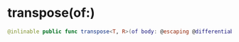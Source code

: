 # transpose(of:)

``` swift
@inlinable public func transpose<T, R>(of body: @escaping @differentiable(linear) (T) -> R) -> @differentiable(linear) (R) -> T
```
